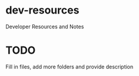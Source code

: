 # dev-resources
Developer Resources and Notes

# TODO
Fill in files, add more folders and provide description
